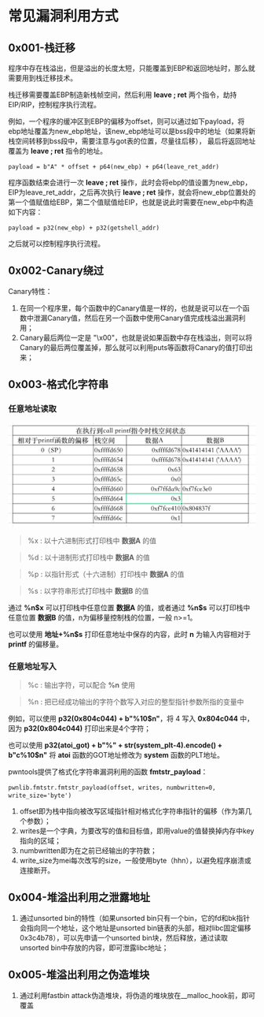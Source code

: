 # 常见漏洞利用方式

## 0x001-栈迁移

程序中存在栈溢出，但是溢出的长度太短，只能覆盖到EBP和返回地址时，那么就需要用到栈迁移技术。

栈迁移需要覆盖EBP制造新栈帧空间，然后利用 **leave ; ret** 两个指令，劫持EIP/RIP，控制程序执行流程。

例如，一个程序的缓冲区到EBP的偏移为offset，则可以通过如下payload，将ebp地址覆盖为new_ebp地址，该new_ebp地址可以是bss段中的地址（如果将新栈空间转移到bss段中，需要注意与got表的位置，尽量往后移），
最后将返回地址覆盖为 **leave ; ret** 指令的地址。
```
payload = b"A" * offset + p64(new_ebp) + p64(leave_ret_addr)
```

程序函数结束会进行一次 **leave ; ret** 操作，此时会将ebp的值设置为new_ebp，EIP为leave_ret_addr，之后再次执行 **leave ; ret** 操作，就会将new_ebp位置处的第一个值赋值给EBP，第二个值赋值给EIP，也就是说此时需要在new_ebp中构造如下内容：
```
payload = p32(new_ebp) + p32(getshell_addr)
```

之后就可以控制程序执行流程。

## 0x002-Canary绕过

Canary特性：

1. 在同一个程序里，每个函数中的Canary值是一样的，也就是说可以在一个函数中泄漏Canary值，然后在另一个函数中使用Canary值完成栈溢出漏洞利用；
2. Canary最后两位一定是 "\x00"，也就是说如果函数中存在栈溢出，则可以将Canary的最后两位覆盖掉，那么就可以利用puts等函数将Canary的值打印出来；

## 0x003-格式化字符串

### 任意地址读取

![](1.png)

> %x : 以十六进制形式打印栈中 **数据A** 的值

> %d : 以十进制形式打印栈中 **数据A** 的值

> %p : 以指针形式（十六进制）打印栈中 **数据A** 的值

> %s : 以字符串形式打印栈中 **数据B** 的值

通过 **%n\$x** 可以打印栈中任意位置 **数据A** 的值，或者通过 **%n\$s** 可以打印栈中任意位置 **数据B** 的值，n为偏移量控制栈的位置，一般 n>=1。

也可以使用 **地址+%n$s** 打印任意地址中保存的内容，此时 **n** 为输入内容相对于 **printf** 的偏移量。

### 任意地址写入

> %c : 输出字符，可以配合 **%n** 使用

> %n : 把已经成功输出的字符个数写入对应的整型指针参数所指的变量中

例如，可以使用 **p32(0x804c044) + b"%10$n"**，将 4 写入 **0x804c044** 中，因为 **p32(0x804c044)** 打印出来是4个字符；

也可以使用 **p32(atoi_got) + b"%" + str(system_plt-4).encode() + b"c%10$n"** 将 **atoi** 函数的GOT地址修改为 **system** 函数的PLT地址。

pwntools提供了格式化字符串漏洞利用的函数 **fmtstr_payload**：
```
pwnlib.fmtstr.fmtstr_payload(offset, writes, numbwritten=0, write_size='byte')
```

1. offset即为栈中指向被改写区域指针相对格式化字符串指针的偏移（作为第几个参数）；
2. writes是一个字典，为要改写的值和目标值，即用value的值替换掉内存中key指向的区域；
3. numbwritten即为在之前已经输出的字符数；
4. write_size为mei每次改写的size，一般使用byte（hhn），以避免程序崩溃或连接断开。

## 0x004-堆溢出利用之泄露地址

1. 通过unsorted bin的特性（如果unsorted bin只有一个bin，它的fd和bk指针会指向同一个地址，这个地址是unsorted bin链表的头部，相对libc固定偏移0x3c4b78），可以先申请一个unsorted bin块，然后释放，通过读取unsorted bin中存放的内容，即可泄露libc地址；

## 0x005-堆溢出利用之伪造堆块

1. 通过利用fastbin attack伪造堆块，将伪造的堆块放在__malloc_hook前，即可覆盖